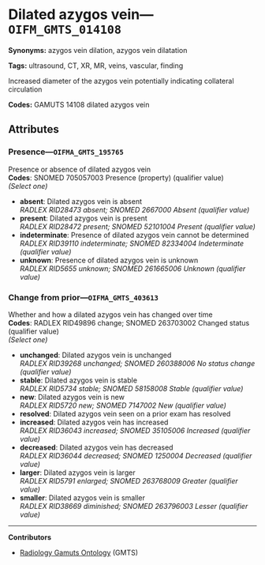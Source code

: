 # Dilated azygos vein—`OIFM_GMTS_014108`

**Synonyms:** azygos vein dilation, azygos vein dilatation

**Tags:** ultrasound, CT, XR, MR, veins, vascular, finding

Increased diameter of the azygos vein potentially indicating collateral circulation

**Codes:** GAMUTS 14108 dilated azygos vein

## Attributes

### Presence—`OIFMA_GMTS_195765`

Presence or absence of dilated azygos vein  
**Codes**: SNOMED 705057003 Presence (property) (qualifier value)  
*(Select one)*

- **absent**: Dilated azygos vein is absent  
_RADLEX RID28473 absent; SNOMED 2667000 Absent (qualifier value)_
- **present**: Dilated azygos vein is present  
_RADLEX RID28472 present; SNOMED 52101004 Present (qualifier value)_
- **indeterminate**: Presence of dilated azygos vein cannot be determined  
_RADLEX RID39110 indeterminate; SNOMED 82334004 Indeterminate (qualifier value)_
- **unknown**: Presence of dilated azygos vein is unknown  
_RADLEX RID5655 unknown; SNOMED 261665006 Unknown (qualifier value)_

### Change from prior—`OIFMA_GMTS_403613`

Whether and how a dilated azygos vein has changed over time  
**Codes**: RADLEX RID49896 change; SNOMED 263703002 Changed status (qualifier value)  
*(Select one)*

- **unchanged**: Dilated azygos vein is unchanged  
_RADLEX RID39268 unchanged; SNOMED 260388006 No status change (qualifier value)_
- **stable**: Dilated azygos vein is stable  
_RADLEX RID5734 stable; SNOMED 58158008 Stable (qualifier value)_
- **new**: Dilated azygos vein is new  
_RADLEX RID5720 new; SNOMED 7147002 New (qualifier value)_
- **resolved**: Dilated azygos vein seen on a prior exam has resolved  
- **increased**: Dilated azygos vein has increased  
_RADLEX RID36043 increased; SNOMED 35105006 Increased (qualifier value)_
- **decreased**: Dilated azygos vein has decreased  
_RADLEX RID36044 decreased; SNOMED 1250004 Decreased (qualifier value)_
- **larger**: Dilated azygos vein is larger  
_RADLEX RID5791 enlarged; SNOMED 263768009 Greater (qualifier value)_
- **smaller**: Dilated azygos vein is smaller  
_RADLEX RID38669 diminished; SNOMED 263796003 Lesser (qualifier value)_

---

**Contributors**

- [Radiology Gamuts Ontology](https://gamuts.net/) (GMTS)